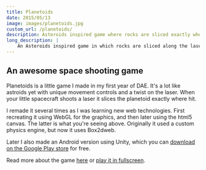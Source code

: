 ```yaml
---
title: Planetoids
date: 2015/05/13
image: images/planetoids.jpg
custom_url: /planetoids/
description: Asteroids inspired game where rocks are sliced exactly where hit by the laser
long_description: |
    An Asteroids inspired game in which rocks are sliced along the laser, exactly where hit.
---
```


<div id="planetoids_game" width="100%"><canvas style="border: none; position: relative;" width="100%" onselectstart="return false;" oncontextmenu="return false;"></canvas></div>

## An awesome space shooting game

Planetoids is a little game I made in my first year of DAE. It's a lot like astroids yet with unique movement controls and a twist on the laser. When your little spacecraft shoots a laser it slices the planetoid exactly where hit.

I remade it several times as I was learning new web technologies. First recreating it using WebGL for the graphics, and then later using the html5 canvas. The latter is what you're seeing above. Originally it used a custom physics engine, but now it uses Box2dweb.

Later I also made an Android version using Unity, which you can [download on the Google Play store](https://play.google.com/store/apps/details?id=com.TheOddler.PlanetoidsUnity) for free.

Read more about the game [here]({{site.baseurl}}/planetoids/) or [play it in fullscreen]({{site.baseurl}}/planetoids_v2_0/).

<script type="text/javascript" src="planetoids_v2_0/js/planetoids.js"></script>
<script type="text/javascript">
	if (!jQuery.browser.mobile) {
		var planetoids = $("#planetoids_game");
		var planetoidsCanvas = planetoids.children("canvas")[0];

		planetoidsCanvas.width = planetoids.width();
		planetoidsCanvas.height = planetoids.width() * 0.75;
		InitPlanetoids(planetoidsCanvas, 5);
	}
	else {
		$("#planetoids_game").hide();
		//TODO Place video instead.
	}
</script>
